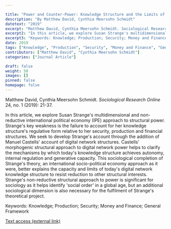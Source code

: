 ```yaml
---

title: "Power and Counter-Power: Knowledge Structure and the Limits of Control."
description: "By Matthew David, Cynthia Meersohn Schmidt"
datetext: "2019"
excerpt: "Matthew David, Cynthia Meersohn Schmidt. Sociological Research Online 24, no. 1 (2019): 21-37."
excerpt2: "In this article, we explore Susan Strange's multidimensional and non-reductive international political economy (IPE) approach to structural power. Strange's key weakness is the failure to account for her knowledge structure's regulative form relative to her security, production and financial structures. We seek to develop Strange's account through the addition of Manuel Castells' account of digital network structures. Castells' morphogenic structural approach to digital network power helps to clarify the mechanisms by which today's knowledge structure achieves autonomy, internal regulation and generative capacity. This sociological completion of Strange's theory, an international socio-political economy approach as it were, better explains the capacity and limits of today's digital network knowledge structure to resist reduction to other structural interests. Strange's non-reductive structural approach to power is significant for sociology as it helps identify 'social order' in a global age, but an additional sociological dimension is also necessary for the fulfilment of Strange's theoretical project."
excerpt3: "Keywords: Knowledge; Production; Security; Money and Finance; General Framework"
date: 2019
tags: ["Knowledge", "Production", "Security", "Money and Finance", "General Framework", "Strange-Influenced Works", "2010's"]
contributors: ["Matthew David", "Cynthia Meersohn Schmidt"]
categories: ["Journal Article"]

draft: false
weight: 50
images: []
pinned: false
homepage: false
---
```


Matthew David, Cynthia Meersohn Schmidt. *Sociological Research Online* 24, no. 1 (2019): 21-37.

In this article, we explore Susan Strange's multidimensional and non-reductive international political economy (IPE) approach to structural power. Strange's key weakness is the failure to account for her knowledge structure's regulative form relative to her security, production and financial structures. We seek to develop Strange's account through the addition of Manuel Castells' account of digital network structures. Castells' morphogenic structural approach to digital network power helps to clarify the mechanisms by which today's knowledge structure achieves autonomy, internal regulation and generative capacity. This sociological completion of Strange's theory, an international socio-political economy approach as it were, better explains the capacity and limits of today's digital network knowledge structure to resist reduction to other structural interests. Strange's non-reductive structural approach to power is significant for sociology as it helps identify 'social order' in a global age, but an additional sociological dimension is also necessary for the fulfilment of Strange's theoretical project.

Keywords: Knowledge; Production; Security; Money and Finance; General Framework

[Text access (external link)](https://doi.org/10.1177/1360780418797717)
